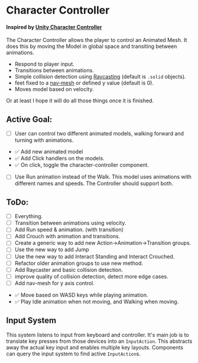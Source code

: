 # Character Controller
#### Inspired by [Unity Character Controller](https://docs.unity3d.com/Manual/class-CharacterController.html)

The Character Controller allows the player to control an Animated Mesh. It does this by moving the Model in global space and transiting between animations.

* Respond to player input.
* Transitions between animations.
* Simple collision detection using [Raycasting](https://threejs.org/docs/#api/en/core/Raycaster) (default is `.solid` objects).
* feet fixed to a [nav-mesh](https://en.wikipedia.org/wiki/Navigation_mesh) or defined y value (default is 0).
* Moves model based on velocity.


Or at least I hope it will do all those things once it is finished.



## Active Goal:
* [ ] User can control two different animated models, walking forward and turning with animations.
* ✅ Add new animated model
* ✅ Add Click handlers on the models.
* ✅ On click, toggle the character-controller component.
* [ ] Use Run animation instead of the Walk. This model uses animations with different names and speeds. The Controller should support both.

## ToDo:
* [ ] Everything.
* [ ] Transition between animations using velocity.
* [ ] Add Run speed & animation. (with transition)
* [ ] Add Crouch with animation and transitions.
* [ ] Create a generic way to add new Action->Animation->Transition groups.
* [ ] Use the new way to add Jump
* [ ] Use the new way to add Interact Standing and Interact Crouched.
* [ ] Refactor older animation groups to use new method.
* [ ] Add Raycaster and basic collision detection.
* [ ] improve quality of collision detection, detect more edge cases.
* [ ] Add nav-mesh for y axis control.
* ✅ Move based on WASD keys while playing animation.
* ✅ Play Idle animation when not moving, and Walking when moving.


## Input System

This system listens to input from keyboard and controller. It's main job is to translate key presses from those devices into an `InputAction`. This abstracts away the actual key input and enables multiple key layouts. Components can query the input system to find active `InputAction`s.
